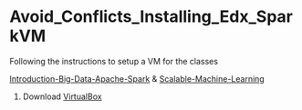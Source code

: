 # Avoid_Conflicts_Installing_Edx_SparkVM

Following the instructions to setup a VM for the classes 

<a href="https://www.edx.org/course/introduction-big-data-apache-spark-uc-berkeleyx-cs100-1x">Introduction-Big-Data-Apache-Spark</a> & <a href="https://www.edx.org/course/scalable-machine-learning-uc-berkeleyx-cs190-1x">Scalable-Machine-Learning</a> 

1. Download <a href="https://www.virtualbox.org/wiki/Downloads">VirtualBox</a>  
